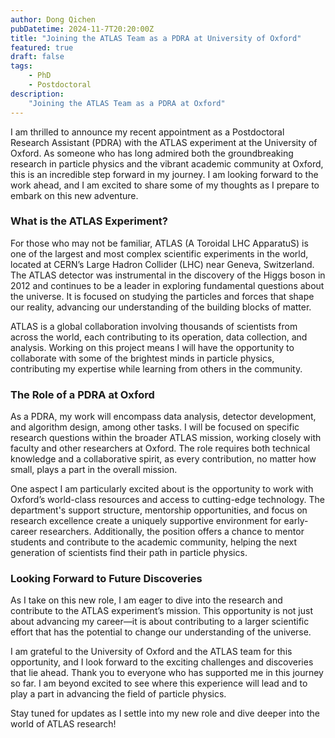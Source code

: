 ```yaml
---
author: Dong Qichen
pubDatetime: 2024-11-7T20:20:00Z
title: "Joining the ATLAS Team as a PDRA at University of Oxford"
featured: true
draft: false
tags: 
    - PhD
    - Postdoctoral
description:
    "Joining the ATLAS Team as a PDRA at Oxford"
---
```


I am thrilled to announce my recent appointment as a Postdoctoral Research Assistant (PDRA) with the ATLAS experiment at the University of Oxford. As someone who has long admired both the groundbreaking research in particle physics and the vibrant academic community at Oxford, this is an incredible step forward in my journey. I am looking forward to the work ahead, and I am excited to share some of my thoughts as I prepare to embark on this new adventure.

### What is the ATLAS Experiment?

For those who may not be familiar, ATLAS (A Toroidal LHC ApparatuS) is one of the largest and most complex scientific experiments in the world, located at CERN’s Large Hadron Collider (LHC) near Geneva, Switzerland. The ATLAS detector was instrumental in the discovery of the Higgs boson in 2012 and continues to be a leader in exploring fundamental questions about the universe. It is focused on studying the particles and forces that shape our reality, advancing our understanding of the building blocks of matter.

ATLAS is a global collaboration involving thousands of scientists from across the world, each contributing to its operation, data collection, and analysis. Working on this project means I will have the opportunity to collaborate with some of the brightest minds in particle physics, contributing my expertise while learning from others in the community. 

### The Role of a PDRA at Oxford

As a PDRA, my work will encompass data analysis, detector development, and algorithm design, among other tasks. I will be focused on specific research questions within the broader ATLAS mission, working closely with faculty and other researchers at Oxford. The role requires both technical knowledge and a collaborative spirit, as every contribution, no matter how small, plays a part in the overall mission. 

One aspect I am particularly excited about is the opportunity to work with Oxford’s world-class resources and access to cutting-edge technology. The department's support structure, mentorship opportunities, and focus on research excellence create a uniquely supportive environment for early-career researchers. Additionally, the position offers a chance to mentor students and contribute to the academic community, helping the next generation of scientists find their path in particle physics.

### Looking Forward to Future Discoveries

As I take on this new role, I am eager to dive into the research and contribute to the ATLAS experiment’s mission. This opportunity is not just about advancing my career—it is about contributing to a larger scientific effort that has the potential to change our understanding of the universe. 

I am grateful to the University of Oxford and the ATLAS team for this opportunity, and I look forward to the exciting challenges and discoveries that lie ahead. Thank you to everyone who has supported me in this journey so far. I am beyond excited to see where this experience will lead and to play a part in advancing the field of particle physics. 

Stay tuned for updates as I settle into my new role and dive deeper into the world of ATLAS research!
